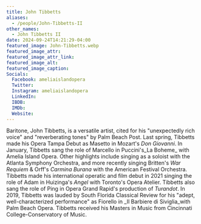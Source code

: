 ```yaml
---
title: John Tibbetts
aliases:
  - /people/John-Tibbetts-II
other_names:
  - John Tibbetts II
date: 2024-09-24T14:21:29-04:00
featured_image: John-Tibbetts.webp
featured_image_attr: 
featured_image_attr_link: 
featured_image_alt: 
featured_image_caption: 
Socials:
  Facebook: ameliaislandopera
  Twitter: 
  Instagram: ameliaislandopera
  LinkedIn: 
  IBDB: 
  IMDb:
  Website: 
---
```

Baritone, John Tibbetts, is a versatile artist, cited for his "unexpectedly rich voice" and "reverberating tones" by Palm Beach Post. Last spring, Tibbetts made his Opera Tampa Debut as Masetto in Mozart's _Don Giovanni_. In January, Tibbetts sang the role of Marcello in Puccini's_La Boheme_ with Amelia Island Opera. Other highlights include singing as a soloist with the Atlanta Symphony Orchestra, and more recently singing Britten's _War Requiem_ & Orff's _Carmina Burana_ with the American Festival Orchestra. Tibbetts made his international operatic and film debut in 2021 singing the role of Adam in Huizinga's _Angel_ with Toronto's Opera Atelier. Tibbetts also sang the role of Ping in Opera Grand Rapid's production of _Turandot_. In 2019, Tibbetts was lauded by South Florida Classical Review for his "adept, well-characterized performance" as Fiorello in _Il Barbiere di Siviglia_with Palm Beach Opera. Tibbetts received his Masters in Music from Cincinnati College-Conservatory of Music.